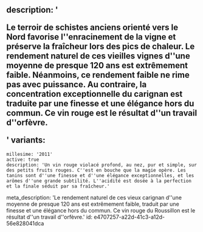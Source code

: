 description: '<p>Le terroir de schistes anciens orienté vers le Nord favorise l''enracinement de la vigne et préserve la fraîcheur lors des pics de chaleur. Le rendement naturel de ces vieilles vignes d''une moyenne de presque 120 ans est extrêmement faible. Néanmoins, ce rendement faible ne rime pas avec puissance. Au contraire, la concentration exceptionnelle du carignan est traduite par une finesse et une élégance hors du commun. Ce vin rouge est le résultat d''un travail d''orfèvre.</p>'
variants:
  -
    millesime: '2011'
    active: true
    description: 'Un vin rouge violacé profond, au nez, pur et simple, sur des petits fruits rouges. C''est en bouche que la magie opère. Les tanins sont d''une finesse et d''une élégance exceptionnelles, et les arômes d''une grande subtilité. L''acidité est dosée à la perfection et la finale séduit par sa fraîcheur.'
meta_description: 'Le rendement naturel de ces vieux carignan d''une moyenne de presque 120 ans est extrêmement faible, traduit par une finesse et une élégance hors du commun. Ce vin rouge du Roussillon est le résultat d''un travail d''orfèvre.'
id: e4707257-a22d-41c3-a12d-56e828041dca

